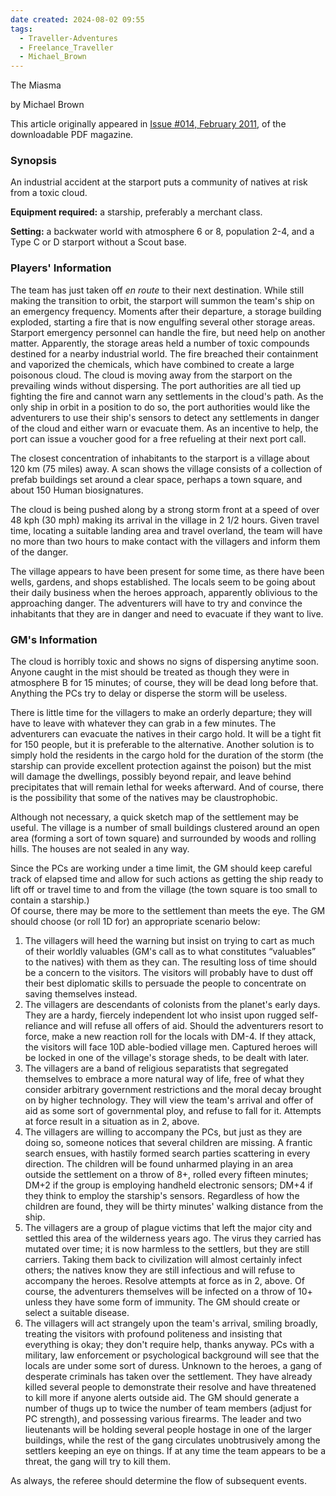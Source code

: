 ```yaml
---
date created: 2024-08-02 09:55
tags:
  - Traveller-Adventures
  - Freelance_Traveller
  - Michael_Brown
---
```

The Miasma

by Michael Brown

This article originally appeared in [Issue #014, February 2011](https://www.freelancetraveller.com/magazine/2011-02/index.html), of the downloadable PDF magazine.

### Synopsis

An industrial accident at the starport puts a community of natives at risk from a toxic cloud.

**Equipment required:** a starship, preferably a merchant class.

**Setting:** a backwater world with atmosphere 6 or 8, population 2-4, and a Type C or D starport without a Scout base.

### Players' Information

The team has just taken off _en route_ to their next destination. While still making the transition to orbit, the starport will summon the team's ship on an emergency frequency. Moments after their departure, a storage building exploded, starting a fire that is now engulfing several other storage areas. Starport emergency personnel can handle the fire, but need help on another matter. Apparently, the storage areas held a number of toxic compounds destined for a nearby industrial world. The fire breached their containment and vaporized the chemicals, which have combined to create a large poisonous cloud. The cloud is moving away from the starport on the prevailing winds without dispersing. The port authorities are all tied up fighting the fire and cannot warn any settlements in the cloud's path. As the only ship in orbit in a position to do so, the port authorities would like the adventurers to use their ship's sensors to detect any settlements in danger of the cloud and either warn or evacuate them. As an incentive to help, the port can issue a voucher good for a free refueling at their next port call.

The closest concentration of inhabitants to the starport is a village about 120 km (75 miles) away. A scan shows the village consists of a collection of prefab buildings set around a clear space, perhaps a town square, and about 150 Human biosignatures.

The cloud is being pushed along by a strong storm front at a speed of over 48 kph (30 mph) making its arrival in the village in 2 1/2 hours. Given travel time, locating a suitable landing area and travel overland, the team will have no more than two hours to make contact with the villagers and inform them of the danger.

The village appears to have been present for some time, as there have been wells, gardens, and shops established. The locals seem to be going about their daily business when the heroes approach, apparently oblivious to the approaching danger. The adventurers will have to try and convince the inhabitants that they are in danger and need to evacuate if they want to live.

### GM's Information

The cloud is horribly toxic and shows no signs of dispersing anytime soon. Anyone caught in the mist should be treated as though they were in atmosphere B for 15 minutes; of course, they will be dead long before that. Anything the PCs try to delay or disperse the storm will be useless.

There is little time for the villagers to make an orderly departure; they will have to leave with whatever they can grab in a few minutes. The adventurers can evacuate the natives in their cargo hold. It will be a tight fit for 150 people, but it is preferable to the alternative. Another solution is to simply hold the residents in the cargo hold for the duration of the storm (the starship can provide excellent protection against the poison) but the mist will damage the dwellings, possibly beyond repair, and leave behind precipitates that will remain lethal for weeks afterward. And of course, there is the possibility that some of the natives may be claustrophobic.

Although not necessary, a quick sketch map of the settlement may be useful. The village is a number of small buildings clustered around an open area (forming a sort of town square) and surrounded by woods and rolling hills. The houses are not sealed in any way.

Since the PCs are working under a time limit, the GM should keep careful track of elapsed time and allow for such actions as getting the ship ready to lift off or travel time to and from the village (the town square is too small to contain a starship.)  
Of course, there may be more to the settlement than meets the eye. The GM should choose (or roll 1D for) an appropriate scenario below:

1. The villagers will heed the warning but insist on trying to cart as much of their worldly valuables (GM's call as to what constitutes “valuables” to the natives) with them as they can. The resulting loss of time should be a concern to the visitors. The visitors will probably have to dust off their best diplomatic skills to persuade the people to concentrate on saving themselves instead.
2. The villagers are descendants of colonists from the planet's early days. They are a hardy, fiercely independent lot who insist upon rugged self-reliance and will refuse all offers of aid. Should the adventurers resort to force, make a new reaction roll for the locals with DM-4. If they attack, the visitors will face 10D able-bodied village men. Captured heroes will be locked in one of the village's storage sheds, to be dealt with later.
3. The villagers are a band of religious separatists that segregated themselves to embrace a more natural way of life, free of what they consider arbitrary government restrictions and the moral decay brought on by higher technology. They will view the team's arrival and offer of aid as some sort of governmental ploy, and refuse to fall for it. Attempts at force result in a situation as in 2, above.
4. The villagers are willing to accompany the PCs, but just as they are doing so, someone notices that several children are missing. A frantic search ensues, with hastily formed search parties scattering in every direction. The children will be found unharmed playing in an area outside the settlement on a throw of 8+, rolled every fifteen minutes; DM+2 if the group is employing handheld electronic sensors; DM+4 if they think to employ the starship's sensors. Regardless of how the children are found, they will be thirty minutes' walking distance from the ship.
5. The villagers are a group of plague victims that left the major city and settled this area of the wilderness years ago. The virus they carried has mutated over time; it is now harmless to the settlers, but they are still carriers. Taking them back to civilization will almost certainly infect others; the natives know they are still infectious and will refuse to accompany the heroes. Resolve attempts at force as in 2, above. Of course, the adventurers themselves will be infected on a throw of 10+ unless they have some form of immunity. The GM should create or select a suitable disease.
6. The villagers will act strangely upon the team's arrival, smiling broadly, treating the visitors with profound politeness and insisting that everything is okay; they don't require help, thanks anyway. PCs with a military, law enforcement or psychological background will see that the locals are under some sort of duress. Unknown to the heroes, a gang of desperate criminals has taken over the settlement. They have already killed several people to demonstrate their resolve and have threatened to kill more if anyone alerts outside aid. The GM should generate a number of thugs up to twice the number of team members (adjust for PC strength), and possessing various firearms. The leader and two lieutenants will be holding several people hostage in one of the larger buildings, while the rest of the gang circulates unobtrusively among the settlers keeping an eye on things. If at any time the team appears to be a threat, the gang will try to kill them.

As always, the referee should determine the flow of subsequent events.